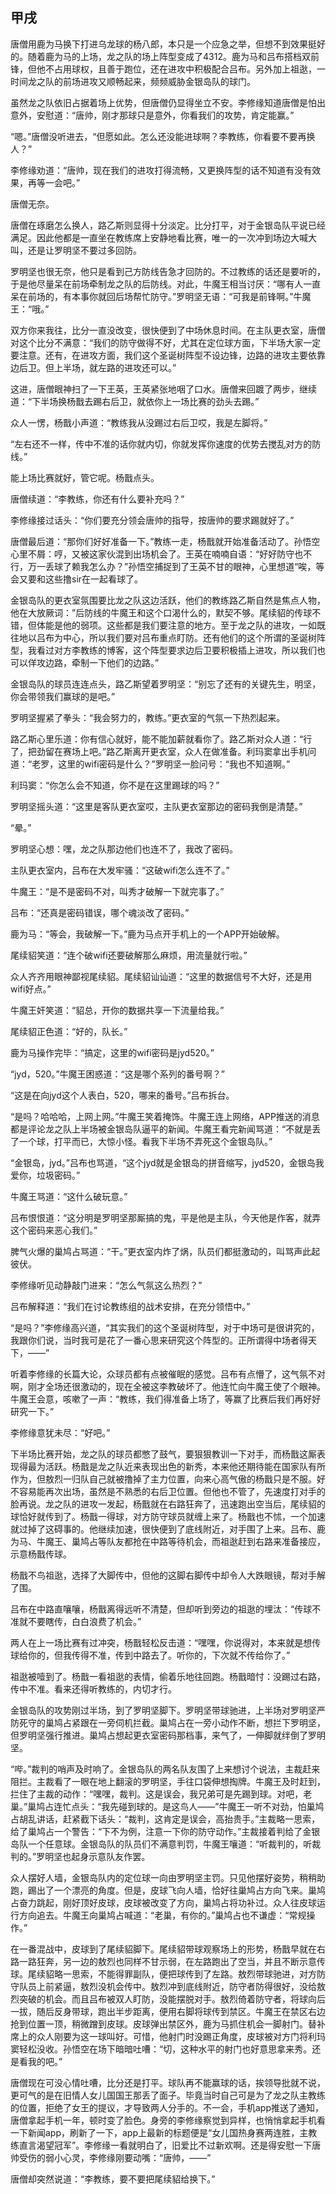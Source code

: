 ## 甲戌

唐僧用鹿为马换下打进乌龙球的杨八郎，本只是一个应急之举，但想不到效果挺好的。随着鹿为马的上场，龙之队的场上阵型变成了4312。鹿为马和吕布搭档双前锋，但他不占用球权，且善于跑位，还在进攻中积极配合吕布。另外加上祖逖，一时间龙之队的前场进攻又顺畅起来，频频威胁金银岛队的球门。

虽然龙之队依旧占据着场上优势，但唐僧仍显得坐立不安。李修缘知道唐僧是怕出意外，安慰道：“唐帅，刚才那球只是意外，你看我们的攻势，肯定能赢。”

“嗯。”唐僧没听进去，“但愿如此。怎么还没能进球啊？李教练，你看要不要再换人？”

李修缘劝道：“唐帅，现在我们的进攻打得流畅，又更换阵型的话不知道有没有效果，再等一会吧。”

唐僧无奈。

唐僧在琢磨怎么换人，路乙斯则显得十分淡定。比分打平，对于金银岛队平说已经满足。因此他都是一直坐在教练席上安静地看比赛，唯一的一次冲到场边大喊大叫，还是让罗明坚不要过多回防。

罗明坚也很无奈，他只是看到己方防线告急才回防的。不过教练的话还是要听的，于是他尽量呆在前场牵制龙之队的后防线。对此，牛魔王相当讨厌：“哪有人一直呆在前场的，有本事你就回后场帮忙防守。”罗明坚无语：“可我是前锋啊。”牛魔王：“哦。”

双方你来我往，比分一直没改变，很快便到了中场休息时间。在主队更衣室，唐僧对这个比分不满意：“我们的防守做得不好，尤其在定位球方面，下半场大家一定要注意。还有，在进攻方面，我们这个圣诞树阵型不设边锋，边路的进攻主要依靠边后卫。但上半场，就左路的进攻还可以。”

这进，唐僧眼神扫了一下王英，王英紧张地咽了口水。唐僧来回踱了两步，继续道：“下半场换杨戬去踢右后卫，就依你上一场比赛的劲头去踢。”

众人一愣，杨戬小声道：“教练我从没踢过右后卫哎，我是左脚将。”

“左右还不一样，传中不准的话你就内切，你就发挥你速度的优势去搅乱对方的防线。”

能上场比赛就好，管它呢。杨戬点头。

唐僧续道：“李教练，你还有什么要补充吗？”

李修缘接过话头：“你们要充分领会唐帅的指导，按唐帅的要求踢就好了。”

唐僧最后道：“那你们好好准备一下。”教练一走，杨戬就开始准备活动了。孙悟空心里不屑：哼，又被这家伙混到出场机会了。王英在喃喃自语：“好好防守也不行，万一丢球了赖我怎么办？”孙悟空捕捉到了王英不甘的眼神，心里想道“唉，等会又要和这些撸sir在一起看球了。

金银岛队的更衣室氛围要比龙之队这边活跃，他们的教练路乙斯自然是焦点人物，他在大放厥词：”后防线的牛魔王和这个口渴什么的，默契不够。尾续貂的传球不错，但体能是他的弱项。这些都是我们要注意的地方。至于龙之队的进攻，一如既往地以吕布为中心，所以我们要对吕布重点盯防。还有他们的这个所谓的圣诞树阵型，我看过对方李教练的博客，这个阵型要求边后卫要积极插上进攻，所以我们也可以佯攻边路，牵制一下他们的边路。”

金银岛队的球员连连点头，路乙斯望着罗明坚：“别忘了还有的关键先生，明坚，你会带领我们赢球的是吧。”

罗明坚握紧了拳头：“我会努力的，教练。”更衣室的气氛一下热烈起来。

路乙斯心里乐道：你有信心就好，能不能加薪就看你了。路乙斯对众人道：“行了，把劲留在赛场上吧。”路乙斯离开更衣室，众人在做准备。利玛窦拿出手机问道：“老罗，这里的wifi密码是什么？”罗明坚一脸问号：“我也不知道啊。”

利玛窦：“你怎么会不知道，你不是在这里踢球的吗？”

罗明坚摇头道：“这里是客队更衣室哎，主队更衣室那边的密码我倒是清楚。”

“晕。”

罗明坚心想：嘿，龙之队那边他们也连不了，我改了密码。

主队更衣室内，吕布在大发牢骚：“这破wifi怎么连不了。”

牛魔王：“是不是密码不对，叫秀才破解一下就完事了。”

吕布：“还真是密码错误，哪个魂淡改了密码。”

鹿为马：“等会，我破解一下。”鹿为马点开手机上的一个APP开始破解。

尾续貂笑道：“连个破wifi还要破解那么麻烦，用流量就行啦。”

众人齐齐用眼神鄙视尾续貂。尾续貂讪讪道：“这里的数据信号不大好，还是用wifi好点。”

牛魔王奸笑道：“貂总，开你的数据共享一下流量给我。”

尾续貂正色道：“好的，队长。”

鹿为马操作完毕：“搞定，这里的wifi密码是jyd520。”

“jyd，520。”牛魔王困惑道：“这是哪个系列的番号啊？”

“这是在向jyd这个人表白，520，哪来的番号。”吕布拆台。

“是吗？哈哈哈，上网上网。”牛魔王笑着掩饰。牛魔王连上网络，APP推送的消息都是评论龙之队上半场被金银岛队逼平的新闻。牛魔王看完新闻骂道：“不就是丢了一个球，打平而已，大惊小怪。看我下半场不弄死这个金银岛队。”

“金银岛，jyd。”吕布也骂道，“这个jyd就是金银岛的拼音缩写，jyd520，金银岛我爱你，垃圾密码。”

牛魔王骂道：“这什么破玩意。”

吕布恨恨道：“这分明是罗明坚那厮搞的鬼，平是他是主队，今天他是作客，就弄这个密码来恶心我们。”

脾气火爆的巢鸠占骂道：“干。”更衣室内炸了㶽，队员们都挺激动的，叫骂声此起彼伏。

李修缘听见动静敲门进来：“怎么气氛这么热烈？”

吕布解释道：“我们在讨论教练组的战术安排，在充分领悟中。”

“是吗？”李修缘高兴道，“其实我们的这个圣诞树阵型，对于中场可是很讲究的，我跟你们说，当时我可是花了一番心思来研究这个阵型的。正所谓得中场者得天下，——”

听着李修缘的长篇大论，众球员都有点被催眠的感觉。吕布有点懵了，这气氛不对啊，刚才全场还很激动的，现在全被这李教破坏了。他连忙向牛魔王使了个眼神。牛魔王会意，咳嗽了一声：“教练，我们得准备上场了，等赢了比赛后我们再好好研究一下。”

李修缘意犹未尽：“好吧。”

下半场比赛开始，龙之队的球员都憋了鼓气，要狠狠教训一下对手，而杨戬这厮表现得最为活跃。杨戬是龙之队近来表现出色的新秀，本来他还期待能在国家队有所作为，但敖烈一归队自己就被撸掉了主力位置，向来心高气傲的杨戬只是不服。好不容易能再次出场，虽然是不熟悉的右后卫位置。但他也不管了，先速度打对手的脸再说。龙之队的进攻一发起，杨戬就在右路狂奔了，迅速跑出空当后，尾续貂的球恰好就传到了。杨戬一得球，对方防守球员就缠上来了。杨戬也不怵，一个加速就过掉了这碍事的。他继续加速，很快便到了底线附近，对手围了上来。吕布、鹿为马、牛魔王、巢鸠占等队友都抢在中路等待机会，而祖逖赶到右路来准备接应，示意杨戬传球。

杨戬不鸟祖逖，选择了大脚传中，但他的这脚右脚传中却令人大跌眼镜，帮对手解了围。

吕布在中路直嚷嚷，杨戬离得远听不清楚，但却听到旁边的祖逖的埋汰：“传球不准就不要瞎传，白白浪费了机会。”

两人在上一场比赛有过冲突，杨戬轻松反击道：“嘿嘿，你说得对，本来就是想传球给你的，但我传得不准，传到中路去了。听你的，下次就不传给你了。”

祖逖被噎到了。杨戬一看祖逖的表情，偷着乐地往回跑。杨戬暗忖：没踢过右路，传中不准。看来还得听教练的，内切才行。

金银岛队的攻势刚过半场，到了罗明坚脚下。罗明坚带球驰进，上半场对罗明坚严防死守的巢鸠占紧跟在一旁伺机拦截。巢鸠占在一旁小动作不断，想拦下罗明坚，但罗明坚强行推进。巢鸠占想起更衣室密码那档事，来气了，一伸脚就绊倒了罗明坚。

“哔。”裁判的哨声及时响了。金银岛队的两名队友围了上来想讨个说法，主裁赶来阻拦。主裁看了一眼在地上翻滚的罗明坚，手往口袋伸想掏牌。牛魔王及时赶到，拦住了主裁的动作：“嘿嘿，裁判。这是误会，我兄弟可是先踢到球。对吧，老巢。”巢鸠占连忙点头：“我先碰到球的。是这鸟人——”牛魔王一听不对劲，怕巢鸠占胡乱讲话，赶紧截下话头：“裁判，这肯定是误会，高抬贵手。”主裁略一思索，给了巢鸠占一个警告：“下不为例，注意一下你的防守动作。”主裁接着判给了金银岛队一个任意球。金银岛队的队员们不满意判罚，牛魔王嚷道：“听裁判的，听裁判的。”罗明坚也起身示意队友作罢。

众人摆好人墙，金银岛队内的定位球一向由罗明坚主罚。只见他摆好姿势，稍稍助跑，踢出了一个漂亮的角度。但是，皮球飞向人墙，恰好往巢鸠占方向飞来。巢鸠占奋力跳起，刚好顶好皮球，皮球被改变了方向，巢鸠占将功补过。众人往皮球运行方向追去。牛魔王向巢鸠占喊道：“老巢，有你的。”巢鸠占也不谦虚：“常规操作。”

在一番混战中，皮球到了尾续貂脚下。尾续貂带球观察场上的形势，杨戬早就在右路一路狂奔，另一边的敖烈也同样不甘示弱，在左路跑出了空当，并且不断示意传球。尾续貂略一思索，不能得罪副队，便把球传到了左路。敖烈带球驰进，对方防守队员上前紧逼，敖烈没机会传中。敖烈冲到底线附近，防守者防得很好，没给敖烈突破的机会。而且吕布被双人盯防，没能摆脱对手。敖烈倚着防守者，将球向后一拔，随后反身带球，跑出半步距离，便用右脚将球传到禁区。牛魔王在禁区右边抢到位置一顶，稍微蹭到皮球。皮球弹出禁区外，鹿为马抓住机会一脚射门。替补席上的众人刚要为这一球叫好。可惜，他射门时没踢正角度，皮球被对方门将利玛窦轻松没收。孙悟空在场下暗暗吐嘈：“切，这种水平的射门也好意思拿来秀。还是看我的吧。”

唐僧现在可没心情吐嘈，比分还是打平。球队再不能赢球的话，挨领导批就不说，更可气的是在旧情人女儿国国王那丢了面子。毕竟当时自己可是为了龙之队主教练的位置，拒绝了女王的提议，才导致两人分手的。不一会，手机app推送了通知，唐僧拿起手机一年，顿时变了脸色。身旁的李修缘察觉到异样，也悄悄拿起手机看一下新闻app，刷新了一下，app上最新的标题便是“女儿国热身赛两连胜，主教练直言渴望冠军”。李修缘一看就明白了，旧爱比不过新欢啊。还是得安慰一下唐帅受伤的弱小心灵，李修缘刚要动嘴：“唐帅，——”

唐僧却突然说道：“李教练，要不要把尾续貂给换下。”
